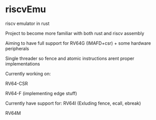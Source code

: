 # riscvEmu
riscv emulator in rust

Project to become more familiar with both rust and riscv assembly

Aiming to have full support for RV64G (IMAFD+csr) + some hardware peripherals

Single threader so fence and atomic instructions arent proper implementations


Currently working on:

RV64-CSR

RV64-F (implementing edge stuff)

Currently have support for:
RV64I (Exluding fence, ecall, ebreak)

RV64M
